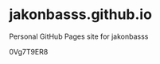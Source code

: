 # jakonbasss.github.io
Personal GitHub Pages site for jakonbasss











































































0Vg7T9ER8
